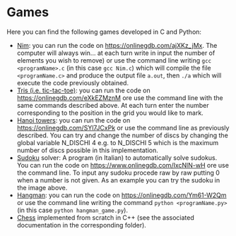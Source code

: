 # Games

Here you can find the following games developed in C and Python:

- [Nim](https://en.wikipedia.org/wiki/Nim): you can run the code on https://onlinegdb.com/ajXKz_jMx. The computer will always win... at each turn write in input the number of elements you wish to remove) or use the command line writing `gcc <programName>.c` (in this case `gcc Nim.c`) which will compile the file `<programName.c>` and produce the output file `a.out`, then `./a` which will execute the code previously obtained.
-  [Tris (i.e. tic-tac-toe)](https://en.wikipedia.org/wiki/Tic-tac-toe): you can run the code on https://onlinegdb.com/eXkEZMznM ore use the command line with the same commands described above. At each turn enter the number corresponding to the position in the grid you would like to mark.
- [Hanoi towers](https://en.wikipedia.org/wiki/Tower_of_Hanoi): you can run the code on https://onlinegdb.com/SYl7JCxPk or use the command line as previously described. You can try and change the number of discs by changing the global variable N_DISCHI 4 e.g. to N_DISCHI 5 which is the maximum number of discs possible in this implementation.
- [Sudoku](https://en.wikipedia.org/wiki/Sudoku) solver: A program (in Italian) to automatically solve sudokus. You can run the code on https://www.onlinegdb.com/IxcNlN-wH ore use the command line. To input any sudoku procede raw by raw putting 0 when a number is not given. As an example you can try the sudoku in the image above.
- [Hangman](https://en.wikipedia.org/wiki/Hangman_(game)): you can run the code on https://onlinegdb.com/Ym61-W2Qm or use the command line writing the command `python <programName.py>` (in this case `python hangman_game.py`).
- [Chess](https://en.wikipedia.org/wiki/Chess) implemented from scratch in C++ (see the associated documentation in the corresponding folder).

